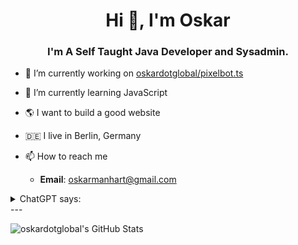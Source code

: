 <h1 align="center">Hi 👋, I'm Oskar</h1>
<h3 align="center">I'm A Self Taught Java Developer and Sysadmin.</h3>

- 🔭 I’m currently working on [oskardotglobal/pixelbot.ts](https://github.com/oskardotglobal/pixelbot.ts)
- 🌱 I’m currently learning JavaScript
- 🌎 I want to build a good website
- 🇩🇪 I live in Berlin, Germany

- 📫 How to reach me
  * **Email**: [oskarmanhart@gmail.com](mailto:oskarmanhart@gmail.com)

<details>
 <summary>ChatGPT says:</summary>
  Java, oh Java, <br>
  how I love to hate thee. <br>
  With thy clunky syntax <br>
  and thy endless API. <br>

  Thou art a tedious chore, <br>
  a never-ending nightmare. <br>
  But still, I must endure <br>
  and suffer thy presence, without fail. <br>

  Thy verbosity doth drive me mad, <br>
  thy object-oriented design a curse. <br>
  But still, I must be glad <br>
  that thou art my language of choice, I suppose. <br>

  Java, oh Java, <br>
  though I may loathe thy name, <br>
  I'll still suffer thy drama, <br>
  for without thee, my code would be lame. <br>

  So I'll continue to bear thy weight, <br>
  and pretend that I love thee, <br>
  though deep down, it's hard to relate <br>
  to this language that doth perplex me. <br>

  \- ChatGPT
</details>
---

![oskardotglobal's GitHub Stats](https://github-readme-stats.vercel.app/api?username=oskardotglobal&show_icons=true&count_private=true)
